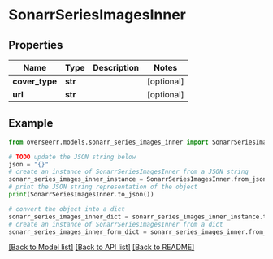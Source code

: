 # SonarrSeriesImagesInner


## Properties

Name | Type | Description | Notes
------------ | ------------- | ------------- | -------------
**cover_type** | **str** |  | [optional] 
**url** | **str** |  | [optional] 

## Example

```python
from overseerr.models.sonarr_series_images_inner import SonarrSeriesImagesInner

# TODO update the JSON string below
json = "{}"
# create an instance of SonarrSeriesImagesInner from a JSON string
sonarr_series_images_inner_instance = SonarrSeriesImagesInner.from_json(json)
# print the JSON string representation of the object
print(SonarrSeriesImagesInner.to_json())

# convert the object into a dict
sonarr_series_images_inner_dict = sonarr_series_images_inner_instance.to_dict()
# create an instance of SonarrSeriesImagesInner from a dict
sonarr_series_images_inner_form_dict = sonarr_series_images_inner.from_dict(sonarr_series_images_inner_dict)
```
[[Back to Model list]](../README.md#documentation-for-models) [[Back to API list]](../README.md#documentation-for-api-endpoints) [[Back to README]](../README.md)


